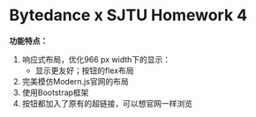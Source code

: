 # **Bytedance x SJTU Homework 4**

**功能特点：**

1. 响应式布局，优化966 px width下的显示：
   * 显示更友好；按钮的flex布局
2. 完美模仿Modern.js官网的布局
3. 使用Bootstrap框架
4. 按钮都加入了原有的超链接，可以想官网一样浏览
